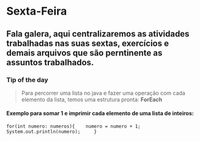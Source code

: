 # Sexta-Feira

## Fala galera, aqui centralizaremos as atividades trabalhadas nas suas sextas, exercícios e demais arquivos que são perntinente as assuntos trabalhados.


### Tip of the day

> Para percorrer uma lista no java e fazer uma operação com cada elemento da lista, temos uma estrutura pronta: **ForEach**

#### Exemplo para somar 1 e imprimir cada elemento de uma lista de inteiros:

`for(int numero: numeros){   
     numero = numero + 1;    
     System.out.println(numero);    
 }`
